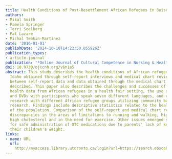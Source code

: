 ```yaml
---
title: Health Conditions of Post-Resettlement African Refugees in Boise, Idaho.
authors:
- Mikal Smith
- Pamela Springer
- Terri Soelberg
- Pat Lazare
- Michal Temkin-Martínez
date: '2016-01-01'
publishDate: '2024-10-10T14:22:50.855926Z'
publication_types:
- article-journal
publication: '*Online Journal of Cultural Competence in Nursing & Healthcare*'
doi: 10.9730/ojccnh.org/v6n1a5
abstract: This study describes the health conditions of African refugees in Boise,
  Idaho obtained through self-report interviews and medical chart review. Comparisons
  between self-report data and data obtained through the medical chart review are
  described. This paper also describes the challenges and successes of collecting
  health data from African refugees in a health fair setting, the use of interpreters
  and DVDs with participants who speak seven different languages, and collaborative
  research with different African refugee groups utilizing community based participatory
  research. Findings include descriptive statistics related to the health conditions
  of the population. Comparison of the self-report and medical chart review indicated
  discrepancies in the areas of limitations to running and walking, high blood pressure,
  high cholesterol and in the need for exercise. Other issues emerged such as concern
  for safe administration of OTC medications due to parents' lack of knowledge of
  their children's weight.
links:
- name: URL
  url: 
    http://myaccess.library.utoronto.ca/login?url=https://search.ebscohost.com/login.aspx?direct=true&db=cin20&AN=125606105&site=ehost-live
---
```

